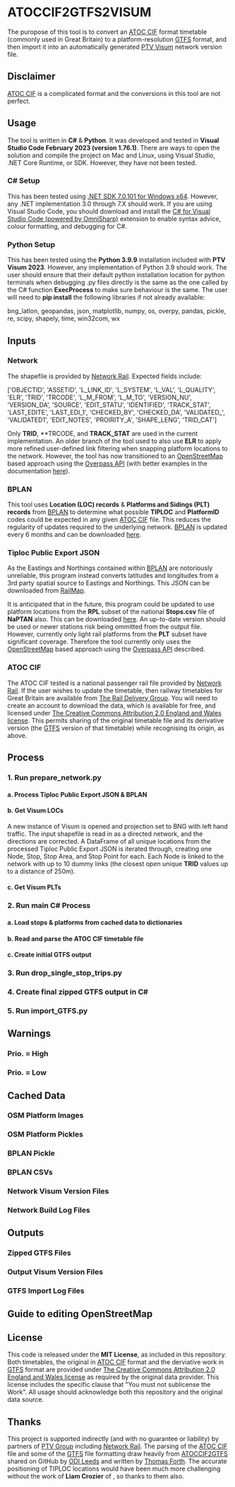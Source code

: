 # ATOCCIF2GTFS2VISUM

The puropose of this tool is to convert an [ATOC CIF](https://wiki.openraildata.com/index.php?title=CIF_Schedule_Records) format timetable (commonly used in Great Britain) to a platform-resolution [GTFS](https://gtfs.org/schedule/reference/) format, and then import it into an automatically generated [PTV Visum](https://www.myptv.com/en/mobility-software/ptv-visum) network version file.

## Disclaimer

[ATOC CIF](https://wiki.openraildata.com/index.php?title=CIF_Schedule_Records) is a complicated format and the conversions in this tool are not perfect.

## Usage

The tool is written in **C#** & **Python**. It was developed and tested in **Visual Studio Code February 2023 (version 1.76.1)**. There are ways to open the solution and compile the project on Mac and Linux, using Visual Studio, .NET Core Runtime, or SDK. However, they have not been tested.

### C# Setup

This has been tested using [.NET SDK 7.0.101 for Windows x64](https://dotnet.microsoft.com/en-us/download/dotnet/7.0). However, any .NET implementation 3.0 through 7.X should work. If you are using Visual Studio Code, you should download and install the [C# for Visual Studio Code (powered by OmniSharp)](https://marketplace.visualstudio.com/items?itemName=ms-dotnettools.csharp) extension to enable syntax advice, colour formatting, and debugging for C#.

### Python Setup

This has been tested using the **Python 3.9.9** installation included with **PTV Visum 2023**. However, any implementation of Python 3.9 should work. The user should ensure that their default python installation location for python terminals when debugging .py files directly is the same as the one called by the C# function **ExecProcess** to make sure behaviour is the same. The user will need to **pip install** the following libraries if not already available:

bng_latlon, geopandas, json, matplotlib, numpy, os, overpy, pandas, pickle, re, scipy, shapely, time, win32com, wx

## Inputs

### Network

The shapefile is provided by [Network Rail](https://www.networkrail.co.uk/). Expected fields include:

['OBJECTID', 'ASSETID', 'L_LINK_ID', 'L_SYSTEM', 'L_VAL', 'L_QUALITY', 'ELR', 'TRID',
 'TRCODE', 'L_M_FROM', 'L_M_TO', 'VERSION_NU', 'VERSION_DA', 'SOURCE', 'EDIT_STATU',
 'IDENTIFIED', 'TRACK_STAT', 'LAST_EDITE', 'LAST_EDI_1', 'CHECKED_BY', 'CHECKED_DA',
 'VALIDATED_', 'VALIDATED1', 'EDIT_NOTES', 'PROIRITY_A', 'SHAPE_LENG', 'TRID_CAT']

Only **TRID**, **TRCODE, and **TRACK_STAT** are used in the current implementation. An older branch of the tool used to also use **ELR** to apply more refined user-defined link filtering when snapping platform locations to the network. However, the tool has now transitioned to an [OpenStreetMap](https://www.openstreetmap.org/about) based approach using the [Overpass API](https://python-overpy.readthedocs.io/en/latest/) (with better examples in the documentation [here](https://wiki.openstreetmap.org/wiki/Overpass_API/Overpass_QL)).
 
### BPLAN

This tool uses **Location (LOC) records** & **Platforms and Sidings (PLT) records** from [BPLAN](https://wiki.openraildata.com/index.php?title=BPLAN_data_structure) to determine what possible **TIPLOC** and **PlatformID** codes could be expected in any given [ATOC CIF](https://wiki.openraildata.com/index.php?title=CIF_Schedule_Records) file. This reduces the regularity of updates required to the underlying network. [BPLAN](https://wiki.openraildata.com/index.php?title=BPLAN_data_structure) is updated every 6 months and can be downloaded [here](https://wiki.openraildata.com/index.php?title=BPLAN_Geography_Data).

### Tiploc Public Export JSON

As the Eastings and Northings contained within [BPLAN](https://wiki.openraildata.com/index.php?title=BPLAN_data_structure) are notoriously unreliable, this program instead converts latitudes and longitudes from a 3rd party spatial source to Eastings and Northings. This JSON can be downloaded from [RailMap](https://railmap.azurewebsites.net/Downloads/). 

It is anticipated that in the future, this program could be updated to use platform locations from the **RPL** subset of the national **Stops.csv** file of **NaPTAN** also. This can be downloaded [here](https://beta-naptan.dft.gov.uk/download). An up-to-date version should be used or newer stations risk being ommitted from the output file. However, currently only light rail platforms from the **PLT** subset have significant coverage. Therefore the tool currently only uses the [OpenStreetMap](https://www.openstreetmap.org/about) based approach using the [Overpass API](https://python-overpy.readthedocs.io/en/latest/) described.

### ATOC CIF

The ATOC CIF tested is a national passenger rail file provided by [Network Rail](https://www.networkrail.co.uk/). If the user wishes to update the timetable, then railway timetables for Great Britain are available from [The Rail Delivery Group](http://data.atoc.org/). You will need to create an account to download the data, which is available for free, and licensed under [The Creative Commons Attribution 2.0 England and Wales license]( https://creativecommons.org/licenses/by/2.0/uk/legalcode). This permits sharing of the original timetable file and its derivative version (the [GTFS](https://gtfs.org/schedule/reference/) version of that timetable) while recognising its origin, as above.

## Process

### 1. Run prepare_network.py

#### a. Process Tiploc Public Export JSON & BPLAN

#### b. Get Visum LOCs

A new instance of Visum is opened and projection set to BNG with left hand traffic. The input shapefile is read in as a directed network, and the directions are corrected. A DataFrame of all unique locations from the processed Tiploc Public Export JSON is iterated through, creating one Node, Stop, Stop Area, and Stop Point for each. Each Node is linked to the network with up to 10 dummy links (the closest open unique **TRID** values up to a distance of 250m).

#### c. Get Visum PLTs

### 2. Run main C# Process

#### a. Load stops & platforms from cached data to dictionaries

#### b. Read and parse the ATOC CIF timetable file

#### c. Create initial GTFS output

### 3. Run drop_single_stop_trips.py

### 4. Create final zipped GTFS output in C#

### 5. Run import_GTFS.py

## Warnings

### Prio. = High

### Prio. = Low

## Cached Data

### OSM Platform Images

### OSM Platform Pickles

### BPLAN Pickle

### BPLAN CSVs

### Network Visum Version Files

### Network Build Log Files

## Outputs

### Zipped GTFS Files

### Output Visum Version Files

### GTFS Import Log Files

## Guide to editing OpenStreetMap

## License

This code is released under the **MIT License**, as included in this repository.
Both timetables, the original in [ATOC CIF](https://wiki.openraildata.com/index.php?title=CIF_Schedule_Records) format and the derviative work in [GTFS](https://gtfs.org/schedule/reference/) format are provided under [The Creative Commons Attribution 2.0 England and Wales license]( https://creativecommons.org/licenses/by/2.0/uk/legalcode) as required by the original data provider. This license includes the specific clause that "You must not sublicense the Work". All usage should acknowledge both this repository and the original data source.

## Thanks

This project is supported indirectly (and with no guarantee or liability) by partners of [PTV Group](https://company.ptvgroup.com/en/) including [Network Rail](https://www.networkrail.co.uk/). The parsing of the [ATOC CIF](https://wiki.openraildata.com/index.php?title=CIF_Schedule_Records) file and some of the [GTFS](https://gtfs.org/schedule/reference/) file formatting draw heavily from [ATOCCIF2GTFS](https://github.com/odileeds/ATOCCIF2GTFS) shared on GitHub by [ODI Leeds](https://github.com/odileeds) and written by [Thomas Forth](https://github.com/thomasforth). The accurate positioning of TIPLOC locations would have been much more challenging without the work of **Liam Crozier** of , so thanks to them also.
